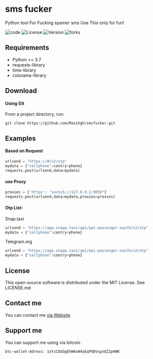 # sms fucker
Python tool For Fucking spamer sms
Use This only for fun!


![code](https://img.shields.io/badge/python-%203.7-blue)
![License](https://img.shields.io/github/license/masihgh/smsfucker?color=red)
![Version](https://img.shields.io/badge/Version-1.0-blueviolet)
![forks](https://img.shields.io/github/forks/masihgh/smsfucker?style=social)


Requirements
---------
* Python >= 3.7
* requests-library
* time-library
* colorama-library


Download
---------

#### Using Git

From a project directory, run:
```
git clone https://github.com/Masihgh/smsfucker.git
```

Examples
---------

#### Based on Request
```python
urlsend = "https://#/v2/otp"
mydata = {"cellphone":contry+phone}
requests.post(urlsend,data=mydata)
```
#### use Proxy
```python
proxies = {'https': "socks5://127.0.0.1:9050"}
requests.post(urlsend,data=mydata,proxies=proxies)
```

#### Otp List:
Snap.taxi
```python
urlsend = "https://app.snapp.taxi/api/api-passenger-oauth/v2/otp"
mydata = {"cellphone":contry+phone}
```
Telegram.org
```python
urlsend = "https://app.snapp.taxi/api/api-passenger-oauth/v2/otp"
mydata = {"cellphone":contry+phone}
```
License
------------

This open-source software is distributed under the MIT License. See LICENSE.md

Contact me
------------

You can contact me [via Website](https://masihgh.ir)

Support me
------------

You can support me using via bitcoin
</br>
```
btc-wallet-Adress: 1xYzCDGGgEhWAvW4aEqP6DVspnEZ2pHWK
```
